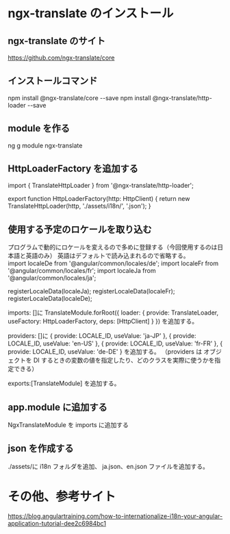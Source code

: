 # ngx-translate のインストール

## ngx-translate のサイト

https://github.com/ngx-translate/core

## インストールコマンド

npm install @ngx-translate/core --save
npm install @ngx-translate/http-loader --save

## module を作る

ng g module ngx-translate

## HttpLoaderFactory を追加する

import { TranslateHttpLoader } from '@ngx-translate/http-loader';

export function HttpLoaderFactory(http: HttpClient) {
return new TranslateHttpLoader(http, './assets/i18n/', '.json');
}

## 使用する予定のロケールを取り込む

プログラムで動的にロケールを変えるので多めに登録する（今回使用するのは日本語と英語のみ）
英語はデフォルトで読み込まれるので省略する。  
import localeDe from '@angular/common/locales/de';
import localeFr from '@angular/common/locales/fr';
import localeJa from '@angular/common/locales/ja';

registerLocaleData(localeJa);
registerLocaleData(localeFr);
registerLocaleData(localeDe);

imports: []に
TranslateModule.forRoot({
loader: {
provide: TranslateLoader,
useFactory: HttpLoaderFactory,
deps: [HttpClient]
}
})
を追加する。

providers: []に
{ provide: LOCALE_ID, useValue: 'ja-JP' },
{ provide: LOCALE_ID, useValue: 'en-US' },
{ provide: LOCALE_ID, useValue: 'fr-FR' },
{ provide: LOCALE_ID, useValue: 'de-DE' }
を追加する。
（providers は オブジェクトを DI するときの変数の値を指定したり、どのクラスを実際に使うかを指定できる）

exports:[TranslateModule]
を追加する。

## app.module に追加する

NgxTranslateModule を imports に追加する

## json を作成する

./assets/に i18n フォルダを追加、
ja.json、en.json ファイルを追加する。

# その他、参考サイト

https://blog.angulartraining.com/how-to-internationalize-i18n-your-angular-application-tutorial-dee2c6984bc1
